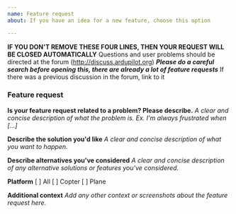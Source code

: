 ```yaml
---
name: Feature request
about: If you have an idea for a new feature, choose this option

---
```


**IF YOU DON'T REMOVE THESE FOUR LINES, THEN YOUR REQUEST WILL BE CLOSED AUTOMATICALLY**
Questions and user problems should be directed at the forum (http://discuss.ardupilot.org)
_**Please do a careful search before opening this, there are already a lot of feature requests**_
If there was a previous discussion in the forum, link to it

### Feature request

**Is your feature request related to a problem? Please describe.**
_A clear and concise description of what the problem is. Ex. I'm always frustrated when [...]_

**Describe the solution you'd like**
_A clear and concise description of what you want to happen._

**Describe alternatives you've considered**
_A clear and concise description of any alternative solutions or features you've considered._

**Platform**
[  ] All
[  ] Copter
[  ] Plane

**Additional context**
_Add any other context or screenshots about the feature request here._
